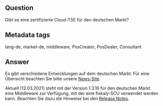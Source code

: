 ## Question

Gibt es eine zertifizierte Cloud-TSE für den deutschen Markt?

## Metadata tags

lang-de, market-de, middleware, PosCreator, PosDealer, Consultant

## Answer
Es gibt verschiedene Entwicklungen auf dem deutschen Markt. Für eine Übersicht beachten Sie bitte unsere [News-Site](https://fiskaltrust.de/news/aktueller-status-zur-cloud-tse-202103/).

Aktuell (12.03.2021) steht mit der Version 1.3.16 für den deutschen Markt eine Middleware zur Verfügung, mit der eine fiskaly-SCU verwendet werden kann.
Beachten Sie dazu die Hinweise bei den [Release Notes](https://docs.fiskaltrust.cloud/docs/release-notes/middleware/1.3.16).
<!--added in german language, actualized  -->

